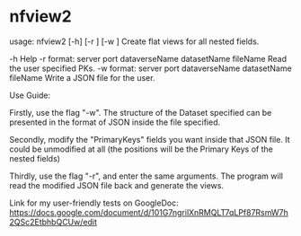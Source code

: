 # nfview2

usage: nfview2 [-h] [-r <arg>] [-w <arg>]
Create flat views for all nested fields.

 -h         Help
 -r <arg>   format: server port dataverseName datasetName fileName
            Read the user specified PKs.
 -w <arg>   format: server port dataverseName datasetName fileName
            Write a JSON file for the user.


Use Guide:

Firstly, use the flag "-w". The structure of the Dataset specified can be presented in the format of JSON inside the file specified.

Secondly, modify the "PrimaryKeys" fields you want inside that JSON file. It could be unmodified at all (the positions will be the Primary Keys of the nested fields)

Thirdly, use the flag "-r", and enter the same arguments. The program will read the modified JSON file back and generate the views.

Link for my user-friendly tests on GoogleDoc: https://docs.google.com/document/d/101G7ngrilXnRMQLT7qLPf87RsmW7h2QSc2EtbhbQCUw/edit

